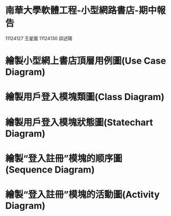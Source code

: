 # 南華大學軟體工程-小型網路書店-期中報告
11124127 王星圍 11124130 邱述陽
# 繪製小型網上書店頂層用例圖(Use Case Diagram)

# 繪製用戶登入模塊類圖(Class Diagram)

# 繪製用戶登入模塊狀態圖(Statechart Diagram)

# 繪製“登入註冊”模塊的顺序圖(Sequence Diagram)

# 繪製“登入註冊”模塊的活動圖(Activity Diagram)
